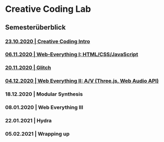 # Creative Coding Lab

## Semesterüberblick

### [23.10.2020 | Creative Coding Intro](00_cc)

### [06.11.2020 | Web-Everything I: HTML/CSS/JavaScript](01_hcj)

### [20.11.2020 | Glitch](02_glitch)

### [04.12.2020 | Web Everything II: A/V (Three.js, Web Audio API)](04_av)

### 18.12.2020 | Modular Synthesis

### 08.01.2020 | Web Everything III

### 22.01.2021 | Hydra

### 05.02.2021 | Wrapping up